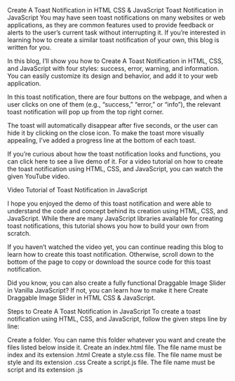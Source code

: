 Create A Toast Notification in HTML CSS & JavaScript Toast Notification in JavaScript
You may have seen toast notifications on many websites or web applications, as they are common features used to provide feedback or alerts to the user’s current task without interrupting it. If you’re interested in learning how to create a similar toast notification of your own, this blog is written for you.

In this blog, I’ll show you how to Create A Toast Notification in HTML, CSS, and JavaScript with four styles: success, error, warning, and information. You can easily customize its design and behavior, and add it to your web application.

In this toast notification, there are four buttons on the webpage, and when a user clicks on one of them (e.g., “success,” “error,” or “info”), the relevant toast notification will pop up from the top right corner.

The toast will automatically disappear after five seconds, or the user can hide it by clicking on the close icon. To make the toast more visually appealing, I’ve added a progress line at the bottom of each toast.

If you’re curious about how the toast notification looks and functions, you can click here to see a live demo of it. For a video tutorial on how to create the toast notification using HTML, CSS, and JavaScript, you can watch the given YouTube video.

Video Tutorial of Toast Notification in JavaScript

 
I hope you enjoyed the demo of this toast notification and were able to understand the code and concept behind its creation using HTML, CSS, and JavaScript. While there are many JavaScript libraries available for creating toast notifications, this tutorial shows you how to build your own from scratch.

If you haven’t watched the video yet, you can continue reading this blog to learn how to create this toast notification. Otherwise, scroll down to the bottom of the page to copy or download the source code for this toast notification.

Did you know, you can also create a fully functional Draggable Image Slider in Vanilla JavaScript? If not, you can learn how to make it here Create Draggable Image Slider in HTML CSS & JavaScript.

Steps to Create A Toast Notification in JavaScript
To create a toast notification using HTML, CSS, and JavaScript, follow the given steps line by line:

Create a folder. You can name this folder whatever you want and create the files listed below inside it.
Create an index.html file. The file name must be index and its extension .html
Create a style.css file. The file name must be style and its extension .css
Create a script.js file. The file name must be script and its extension .js
